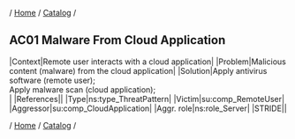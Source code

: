 / [Home](/acctp/) / [Catalog](/acctp/catalog/) /

## AC01 Malware From Cloud Application

|Context|Remote user interacts with a cloud application|
|Problem|Malicious content (malware) from the cloud application|
|Solution|Apply antivirus software (remote user);<br /> Apply malware scan (cloud application);<br />|
|References||
|Type|ns:type_ThreatPattern|
|Victim|su:comp_RemoteUser|
|Aggressor|su:comp_CloudApplication|
|Aggr. role|ns:role_Server|
|STRIDE||

/ [Home](/acctp/) / [Catalog](/acctp/catalog/) /
